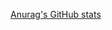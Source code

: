 [Anurag's GitHub stats](https://github-readme-stats.vercel.app/api?username=jmeno1011&theme=dark&show_icons=true)

